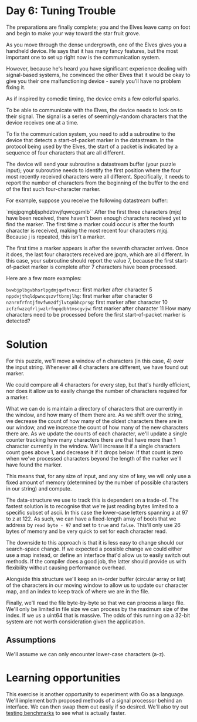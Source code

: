 # Day 6: Tuning Trouble

The preparations are finally complete; you and the Elves leave camp on foot and
begin to make your way toward the star fruit grove.

As you move through the dense undergrowth, one of the Elves gives you a handheld
device. He says that it has many fancy features, but the most important one to
set up right now is the communication system.

However, because he's heard you have significant experience dealing with
signal-based systems, he convinced the other Elves that it would be okay to
give you their one malfunctioning device - surely you'll have no problem fixing
it.

As if inspired by comedic timing, the device emits a few colorful sparks.

To be able to communicate with the Elves, the device needs to lock on to their
signal. The signal is a series of seemingly-random characters that the device
receives one at a time.

To fix the communication system, you need to add a subroutine to the device
that detects a start-of-packet marker in the datastream. In the protocol being
used by the Elves, the start of a packet is indicated by a sequence of four
characters that are all different.

The device will send your subroutine a datastream buffer (your puzzle input);
your subroutine needs to identify the first position where the four most
recently received characters were all different. Specifically, it needs to
report the number of characters from the beginning of the buffer to the end of
the first such four-character marker.

For example, suppose you receive the following datastream buffer:

`mjqjpqmgbljsphdztnvjfqwrcgsmlb``
After the first three characters (mjq) have been received, there haven't been
enough characters received yet to find the marker. The first time a marker
could occur is after the fourth character is received, making the most recent
four characters mjqj. Because j is repeated, this isn't a marker.

The first time a marker appears is after the seventh character arrives. Once it
does, the last four characters received are jpqm, which are all different. In
this case, your subroutine should report the value 7, because the first
start-of-packet marker is complete after 7 characters have been processed.

Here are a few more examples:

`bvwbjplbgvbhsrlpgdmjqwftvncz`: first marker after character 5
`nppdvjthqldpwncqszvftbrmjlhg`: first marker after character 6
`nznrnfrfntjfmvfwmzdfjlvtqnbhcprsg`: first marker after character 10
`zcfzfwzzqfrljwzlrfnpqdbhtmscgvjw`: first marker after character 11
How many characters need to be processed before the first start-of-packet
marker is detected?

# Solution

For this puzzle, we'll move a window of n characters (in this case, 4) over the
input string. Whenever all 4 characters are different, we have found out marker.

We could compare all 4 characters for every step, but that's hardly efficient,
nor does it allow us to easily change the number of characters required for a
marker.

What we can do is maintain a directory of characters that are currently in the
window, and how many of them there are. As we shift over the string, we decrease
the count of how many of the oldest characters there are in our window, and
we increase the count of how many of the new characters there are.
As we update the counts of each character, we'll update a single counter
tracking how many characters there are that have more than 1 character currently
in the window. We'll increase it if a single characters count goes above 1, and
decrease it if it drops below. If that count is zero when we've processed
characters beyond the length of the marker we'll have found the marker.

This means that, for any size of input, and any size of key, we will only use a
fixed amount of memory (determined by the number of possible characters in our
string) and compute.

The data-structure we use to track this is dependent on a trade-of. The fastest
solution is to recognise that we're just reading bytes limited to a specific
subset of ascii. In this case the lower-case letters spanning a at 97 to z
at 122. As such, we can have a fixed-length array of bools that we
address by `read byte - 97` and set to `true` and `false`. This'll only use
26 bytes of memory and be very quick to set for each character read.

The downside to this approach is that it is less easy to change should our
search-space change. If we expected a possible change we could either use a map
instead, or define an interface that'd allow us to easily switch out methods.
If the compiler does a good job, the latter should provide us with flexibility
without causing performance overhead.

Alongside this structure we'll keep an in-order buffer (circular array or list)
of the characters in our moving window to allow us to update our character map,
and an index to keep track of where we are in the file.

Finally, we'll read the file byte-by-byte so that we can process a large file.
We'll only be limited in file size we can process by the maximum size of the
index. If we us a uint64 that is massive. The odds of this running on a 32-bit
system are not worth consideration given the application.

## Assumptions

We'll assume we can only encounter lower-case characters (a-z).

# Learning opportunities

This exercise is another opportunity to experiment with Go as a language. We'll
implement both proposed methods of a signal processor behind an interface.
We can then swap them out easily if so desired. We'll also try out
[testing benchmarks](https://pkg.go.dev/testing#hdr-Benchmarks) to see what is
actually faster.